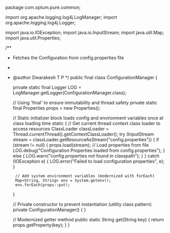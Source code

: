 package com.optum.pure.common;

import org.apache.logging.log4j.LogManager;
import org.apache.logging.log4j.Logger;

import java.io.IOException;
import java.io.InputStream;
import java.util.Map;
import java.util.Properties;

/**
 * Fetches the Configuration from config.properties file
 *
 * @author Dwarakesh T P
 */
public final class ConfigurationManager {

    private static final Logger LOG = LogManager.getLogger(ConfigurationManager.class);

    // Using 'final' to ensure immutability and thread safety
    private static final Properties props = new Properties();

    // Static initializer block loads config and environment variables once at class loading time
    static {
        // Get current thread context class loader to access resources
        ClassLoader classLoader = Thread.currentThread().getContextClassLoader();
        try (InputStream stream = classLoader.getResourceAsStream("config.properties")) {
            if (stream != null) {
                props.load(stream); // Load properties from file
                LOG.debug("Configuration Properties loaded from config.properties");
            } else {
                LOG.warn("config.properties not found in classpath");
            }
        } catch (IOException e) {
            LOG.error("Failed to load configuration properties", e);
        }

        // Add system environment variables (modernized with forEach)
        Map<String, String> env = System.getenv();
        env.forEach(props::put);
    }

    // Private constructor to prevent instantiation (utility class pattern)
    private ConfigurationManager() {
    }

    // Modernized getter method
    public static String get(String key) {
        return props.getProperty(key);
    }
}
